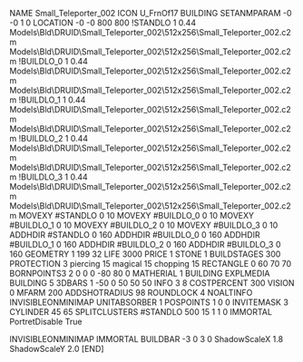 NAME Small_Teleporter_002
ICON U_FrnOf17
BUILDING
SETANMPARAM -0 -0 1 0
LOCATION -0 -0 800 800
!STANDLO      1 0.44 Models\Bld\DRUID\Small_Teleporter_002\512x256\Small_Teleporter_002.c2m Models\Bld\DRUID\Small_Teleporter_002\512x256\Small_Teleporter_002.c2m 
!BUILDLO_0    1 0.44 Models\Bld\DRUID\Small_Teleporter_002\512x256\Small_Teleporter_002.c2m Models\Bld\DRUID\Small_Teleporter_002\512x256\Small_Teleporter_002.c2m 
!BUILDLO_1    1 0.44 Models\Bld\DRUID\Small_Teleporter_002\512x256\Small_Teleporter_002.c2m Models\Bld\DRUID\Small_Teleporter_002\512x256\Small_Teleporter_002.c2m 
!BUILDLO_2    1 0.44 Models\Bld\DRUID\Small_Teleporter_002\512x256\Small_Teleporter_002.c2m Models\Bld\DRUID\Small_Teleporter_002\512x256\Small_Teleporter_002.c2m 
!BUILDLO_3    1 0.44 Models\Bld\DRUID\Small_Teleporter_002\512x256\Small_Teleporter_002.c2m Models\Bld\DRUID\Small_Teleporter_002\512x256\Small_Teleporter_002.c2m 
MOVEXY #STANDLO   0 10
MOVEXY #BUILDLO_0 0 10
MOVEXY #BUILDLO_1 0 10
MOVEXY #BUILDLO_2 0 10
MOVEXY #BUILDLO_3 0 10
ADDHDIR #STANDLO 0 160
ADDHDIR #BUILDLO_0 0 160
ADDHDIR #BUILDLO_1 0 160
ADDHDIR #BUILDLO_2 0 160
ADDHDIR #BUILDLO_3 0 160
GEOMETRY 1 199 32
LIFE     3000
PRICE 1 STONE 1
BUILDSTAGES 300
PROTECTION 3 piercing 15 magical 15 chopping 15
RECTANGLE    0 60 70 70
BORNPOINTS3 2 0 0 0 -80 80 0
MATHERIAL 1 BUILDING
EXPLMEDIA BUILDING 5
3DBARS 1 -50 0 50 50 50
INFO 3 8
COSTPERCENT 300
VISION 0
MFARM 200
ADDSHOTRADIUS 98
ROUNDLOCK 4
NOALTINFO
INVISIBLEONMINIMAP
UNITABSORBER 1
POSPOINTS 1 0 0
INVITEMASK 3
CYLINDER 45 65
SPLITCLUSTERS #STANDLO 500 15 1 1 0
IMMORTAL
PortretDisable True

INVISIBLEONMINIMAP
IMMORTAL
BUILDBAR -3 0 3 0
ShadowScaleX 1.8
ShadowScaleY 2.0
[END]
